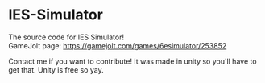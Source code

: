 # IES-Simulator
The source code for IES Simulator!             
GameJolt page: https://gamejolt.com/games/6esimulator/253852

Contact me if you want to contribute! It was made in unity so you'll have to get that. Unity is free so yay.

